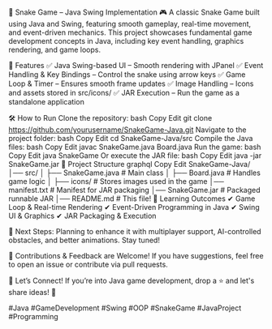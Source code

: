 🐍 Snake Game – Java Swing Implementation 🎮
A classic Snake Game built using Java and Swing, featuring smooth gameplay, real-time movement, and event-driven mechanics. This project showcases fundamental game development concepts in Java, including key event handling, graphics rendering, and game loops.

🚀 Features
✅ Java Swing-based UI – Smooth rendering with JPanel
✅ Event Handling & Key Bindings – Control the snake using arrow keys
✅ Game Loop & Timer – Ensures smooth frame updates
✅ Image Handling – Icons and assets stored in src/icons/
✅ JAR Execution – Run the game as a standalone application

🛠️ How to Run
Clone the repository:
bash
Copy
Edit
git clone https://github.com/yourusername/SnakeGame-Java.git
Navigate to the project folder:
bash
Copy
Edit
cd SnakeGame-Java/src
Compile the Java files:
bash
Copy
Edit
javac SnakeGame.java Board.java
Run the game:
bash
Copy
Edit
java SnakeGame
Or execute the JAR file:
bash
Copy
Edit
java -jar SnakeGame.jar
📁 Project Structure
graphql
Copy
Edit
SnakeGame-Java/
│── src/
│   ├── SnakeGame.java  # Main class
│   ├── Board.java  # Handles game logic
│   ├── icons/  # Stores images used in the game
│── manifest.txt  # Manifest for JAR packaging
│── SnakeGame.jar  # Packaged runnable JAR
│── README.md  # This file!
🎯 Learning Outcomes
✔ Game Loop & Real-time Rendering
✔ Event-Driven Programming in Java
✔ Swing UI & Graphics
✔ JAR Packaging & Execution

📌 Next Steps: Planning to enhance it with multiplayer support, AI-controlled obstacles, and better animations. Stay tuned!

🔗 Contributions & Feedback are Welcome! If you have suggestions, feel free to open an issue or contribute via pull requests.

📢 Let’s Connect! If you’re into Java game development, drop a ⭐ and let's share ideas! 🚀

#Java #GameDevelopment #Swing #OOP #SnakeGame #JavaProject #Programming
